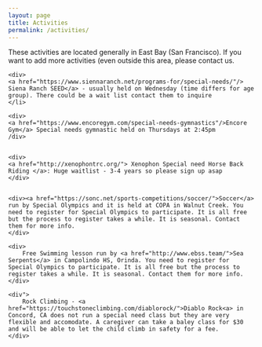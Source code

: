 ```yaml
---
layout: page
title: Activities
permalink: /activities/
---
```


<div>
    These activities are located generally in East Bay (San Francisco). If you want to add more activities (even outside this area, please contact us.
</div>
<div>

    <div>
    <a href="https://www.siennaranch.net/programs-for/special-needs/"/> Siena Ranch SEED</a> - usually held on Wednesday (time differs for age group). There could be a wait list contact them to inquire
    </li>
   
    <div>
    <a href="https://www.encoregym.com/special-needs-gymnastics"/>Encore Gym</a> Special needs gymnastic held on Thursdays at 2:45pm
    /div>
    
    
    <div>
    <a href="http://xenophontrc.org/"> Xenophon Special need Horse Back Riding </a>: Huge waitlist - 3-4 years so please sign up asap 
    </div>


    <div><a href="https://sonc.net/sports-competitions/soccer/">Soccer</a> run by Special Olympics and it is held at COPA in Walnut Creek. You need to register for Special Olympics to participate. It is all free but the process to register takes a while. It is seasonal. Contact them for more info.
    </div>

    <div>
        Free Swimming lesson run by <a href="http://www.ebss.team/">Sea Serpents</a> in Campolindo HS, Orinda. You need to register for Special Olympics to participate. It is all free but the process to register takes a while. It is seasonal. Contact them for more info.
    </div>
   
    <div">
        Rock Climbing - <a href="https://touchstoneclimbing.com/diablorock/">Diablo Rock<a> in Concord, CA does not run a special need class but they are very flexible and accomodate. A caregiver can take a baley class for $30 and will be able to let the child climb in safety for a fee.
    </div>
   
</div>

